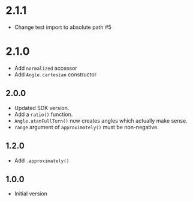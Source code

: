 # 2.1.1

- Change test import to absolute path #5

# 2.1.0

- Add `normalized` accessor
- Add `Angle.cartesian` constructor

## 2.0.0

- Updated SDK version.
- Add a `ratio()` function.
- `Angle.atanFullTurn()` now creates angles which actually make sense.
- `range` argument of `approximately()` must be non-negative.

## 1.2.0

- Add `.approximately()`

## 1.0.0

- Initial version
